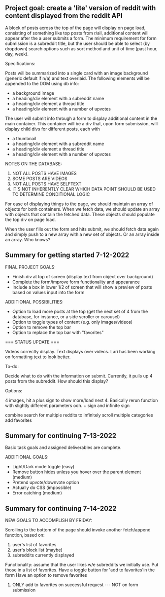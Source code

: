 ## Project goal: create a 'lite' version of reddit with content displayed from the reddit API

A block of posts across the top of the page will display on page load, consisting of something like top posts from r/all, additional content will appear after the a user submits a form. The minimum requirement for form submission is a subreddit title, but the user should be able to select (by dropdown) search options such as sort method and unit of time (past hour, day, week). 

Specifications:

Posts will be summarized into a single card with an image background (generic default if n/a) and text overlaid. The following elements will be appended to the DOM using db info:
- a background image
- a heading/div element with a subreddit name
- a heading/div element a thread title
- a heading/div element with a number of upvotes

The user will submit info through a form to display additional content in the main container. This container will be a div that, upon form submission, will display child divs for different posts, each with
- a thumbnail
- a heading/div element with a subreddit name
- a heading/div element a thread title
- a heading/div element with a number of upvotes

NOTES ON THE DATABASE:

1) NOT ALL POSTS HAVE IMAGES
2) SOME POSTS ARE VIDEOS
3) NOT ALL POSTS HAVE SELFTEXT
4) IT'S NOT INHERENTLY CLEAR WHICH DATA POINT SHOULD BE USED TO DETERMINE CONDITIONAL LOGIC

For ease of displaying things to the page, we should maintain an array of objects for both containers. When we fetch data, we should update an array with objects that contain the fetched data. These objects should populate the top div on page load.

When the user fills out the form and hits submit, we should fetch data again and simply push to a new array with a new set of objects. Or an array inside an array. Who knows?

## Summary for getting started 7-12-2022

FINAL PROJECT GOALS:

- Finish div at top of screen (display text from object over background)
- Complete the form/improve form functionality and appearance
- Include a box in lower 1/2 of screen that will show a preview of posts based on values input into the form

ADDITIONAL POSSIBILITIES:

- Option to load more posts at the top (get the next set of 4 from the database, for instance, or a side scroller or carousel)
- Option to toggle types of content (e.g. only images/videos)
- Option to remove the top bar
- Option to replace the top bar with "favorites"

=== STATUS UPDATE ===

Videos correctly display.
Text displays over videos.
Lari has been working on formatting text to look better.

To-do:

Decide what to do with the information on submit. Currently, it pulls up 4 posts from the subreddit.
How should this display?

Options:

4 images, hit a plus sign to show more/load next 4. Basically rerun function with slightly different parameters
ooh. + sign and infinite sign

combine search for multiple reddits to infinitely scroll multiple categories
add favorites

## Summary for continuing 7-13-2022

Basic task goals and assigned deliverables are complete.


ADDITIONAL GOALS:

- Light/Dark mode toggle (easy)
- Remove button hides unless you hover over the parent element (medium)
- Pretend upvote/downvote option 
- Actually do CSS (impossible)
- Error catching (medium)

## Summary for continuing 7-14-2022

NEW GOALS TO ACCOMPLISH BY FRIDAY:

Scrolling to the bottom of the page should invoke another fetch/append function, based on:

1) user's list of favorites
2) user's block list (maybe)
3) subreddits currently displayed

Functionality: assume that the user likes w/e subreddits we initially use. Put those in a list of favorites.
Have a toggle button for 'add to favorites'in the form
Have an option to remove favorites

1) ONLY add to favorites on successful request --- NOT on form submission




